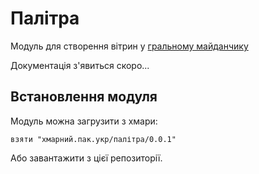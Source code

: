 # Палітра
Модуль для створення вітрин у [гральному майданчику](https://бавитись.мавка.укр)

Документація з'явиться скоро...

## Встановлення модуля
Модуль можна загрузити з хмари:

`взяти "хмарний.пак.укр/палітра/0.0.1"`

Або завантажити з цієї репозиторії.

